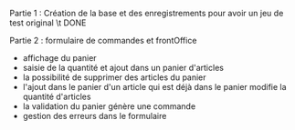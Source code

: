 Partie 1 : Création de la base et des
enregistrements pour avoir un jeu de test original    \t  DONE

Partie 2 : formulaire de commandes et frontOffice
* affichage du panier
* saisie de la quantité et ajout dans un panier
d'articles
* la possibilité de supprimer des articles du panier
* l'ajout dans le panier d'un article qui est déjà
dans le panier modifie la quantité d'articles
* la validation du panier génère une commande
* gestion des erreurs dans le formulaire
